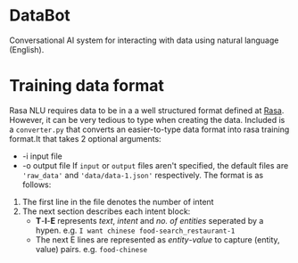 # DataBot
Conversational AI system for interacting with data using natural language (English).

# Training data format
Rasa NLU requires data to be in a a well structured format defined at [Rasa](http://rasa-nlu.readthedocs.io/en/latest/dataformat.html#training-data-format). However, it can be very tedious to type when creating the data. Included is a `converter.py` that converts an easier-to-type data format into rasa training format.It that takes 2 optional arguments:  
* -i input file 
* -o output file
If `input` or `output` files aren't specified, the default files are `'raw_data'` and `'data/data-1.json'` respectively. The format is as follows:  
1. The first line in the file denotes the number of intent
2. The next section describes each intent block:  
	* **T**-**I**-**E** represents *text*, *intent* and *no. of entities* seperated by a hypen. 
	 e.g. `I want chinese food-search_restaurant-1` 
	* The next E lines are represented as *entity*-*value* to capture (entity, value) pairs.
	 e.g. `food-chinese`
